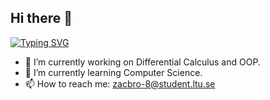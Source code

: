 ## Hi there 👋

[![Typing SVG](https://readme-typing-svg.herokuapp.com?font=Fira+Code&size=40&pause=1000&center=true&vCenter=true&repeat=false&width=500&lines=Welcome+to+my+GitHub)](https://git.io/typing-svg)

<!--
**Zacharias-Brohn/Zacharias-Brohn** is a ✨ _special_ ✨ repository because its `README.md` (this file) appears on your GitHub profile.

Here are some ideas to get you started: -->

- 🔭 I’m currently working on Differential Calculus and OOP.
- 🌱 I’m currently learning Computer Science.
- 📫 How to reach me: zacbro-8@student.ltu.se
